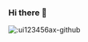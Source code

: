 ### Hi there 👋
![:ui123456ax-github](https://count.getloli.com/get/@:ui123456ax-github?theme=moebooru)

